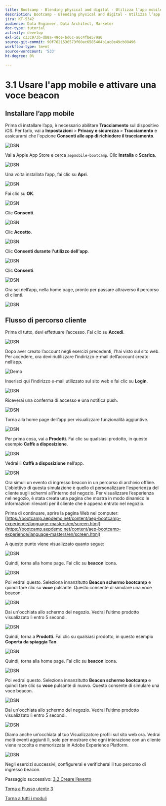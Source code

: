 ```yaml
---
title: Bootcamp - Blending physical and digital - Utilizza l’app mobile e attiva una voce beacon
description: Bootcamp - Blending physical and digital - Utilizza l’app mobile e attiva una voce beacon
jira: KT-5342
audience: Data Engineer, Data Architect, Marketer
doc-type: tutorial
activity: develop
exl-id: c33c973b-db8a-49ce-bd6c-a6c4fbe579a0
source-git-commit: 90f7621536573f60ac6585404b1ac0e49cb08496
workflow-type: tm+mt
source-wordcount: '533'
ht-degree: 0%

---
```


# 3.1 Usare l&#39;app mobile e attivare una voce beacon

## Installare l’app mobile

Prima di installare l’app, è necessario abilitare **Tracciamento** sul dispositivo iOS. Per farlo, vai a **Impostazioni** > **Privacy e sicurezza** > **Tracciamento** e assicurarsi che l&#39;opzione **Consenti alle app di richiedere il tracciamento**.

![DSN](./../uc3/images/app4.png)

Vai a Apple App Store e cerca `aepmobile-bootcamp`. Clic **Installa** o **Scarica**.

![DSN](./../uc3/images/app1.png)

Una volta installata l’app, fai clic su **Apri**.

![DSN](./../uc3/images/app2.png)

Fai clic su **OK**.

![DSN](./../uc3/images/app9.png)

Clic **Consenti**.

![DSN](./../uc3/images/app3.png)

Clic **Accetto**.

![DSN](./../uc3/images/app7.png)

Clic **Consenti durante l&#39;utilizzo dell&#39;app**.

![DSN](./../uc3/images/app8.png)

Clic **Consenti**.

![DSN](./../uc3/images/app5.png)

Ora sei nell’app, nella home page, pronto per passare attraverso il percorso di clienti.

![DSN](./../uc3/images/app12.png)

## Flusso di percorso cliente

Prima di tutto, devi effettuare l’accesso. Fai clic su **Accedi**.

![DSN](./images/app13.png)

Dopo aver creato l’account negli esercizi precedenti, l’hai visto sul sito web. Per accedere, ora devi riutilizzare l’indirizzo e-mail dell’account creato nell’app.

![Demo](./images/pv1.png)

Inserisci qui l’indirizzo e-mail utilizzato sul sito web e fai clic su **Login**.

![DSN](./images/app14.png)

Riceverai una conferma di accesso e una notifica push.

![DSN](./images/app15.png)

Torna alla home page dell’app per visualizzare funzionalità aggiuntive.

![DSN](./images/app17.png)

Per prima cosa, vai a **Prodotti**. Fai clic su qualsiasi prodotto, in questo esempio **Caffè a disposizione**.

![DSN](./images/app19.png)

Vedrai il **Caffè a disposizione** nell’app.

![DSN](./images/app20.png)

Ora simuli un evento di ingresso beacon in un percorso di archivio offline. L&#39;obiettivo di questa simulazione è quello di personalizzare l&#39;esperienza del cliente sugli schermi all&#39;interno del negozio. Per visualizzare l’esperienza nel negozio, è stata creata una pagina che mostra in modo dinamico le informazioni rilevanti per il cliente che è appena entrato nel negozio.

Prima di continuare, aprire la pagina Web nel computer: [https://bootcamp.aepdemo.net/content/aep-bootcamp-experience/language-masters/en/screen.html](https://bootcamp.aepdemo.net/content/aep-bootcamp-experience/language-masters/en/screen.html)

A questo punto viene visualizzato quanto segue:

![DSN](./images/screen1.png)

Quindi, torna alla home page. Fai clic su **beacon** icona.

![DSN](./images/app23.png)

Poi vedrai questo. Seleziona innanzitutto **Beacon schermo bootcamp** e quindi fare clic su **voce** pulsante. Questo consente di simulare una voce beacon.

![DSN](./images/app21.png)

Dai un&#39;occhiata allo schermo del negozio. Vedrai l’ultimo prodotto visualizzato lì entro 5 secondi.

![DSN](./images/screen2.png)

Quindi, torna a **Prodotti**. Fai clic su qualsiasi prodotto, in questo esempio **Coperta da spiaggia Tan**.

![DSN](./images/app22.png)

Quindi, torna alla home page. Fai clic su **beacon** icona.

![DSN](./images/app23.png)

Poi vedrai questo. Seleziona innanzitutto **Beacon schermo bootcamp** e quindi fare clic su **voce** pulsante di nuovo. Questo consente di simulare una voce beacon.

![DSN](./images/app21.png)

Dai un&#39;occhiata allo schermo del negozio. Vedrai l’ultimo prodotto visualizzato lì entro 5 secondi.

![DSN](./images/screen3.png)

Diamo anche un’occhiata al tuo Visualizzatore profili sul sito web ora. Vedrai molti eventi aggiunti lì, solo per mostrare che ogni interazione con un cliente viene raccolta e memorizzata in Adobe Experience Platform.

![DSN](./images/screen4.png)

Negli esercizi successivi, configurerai e verificherai il tuo percorso di ingresso beacon.

Passaggio successivo: [3.2 Creare l’evento](./ex2.md)

[Torna a Flusso utente 3](./uc3.md)

[Torna a tutti i moduli](../../overview.md)
